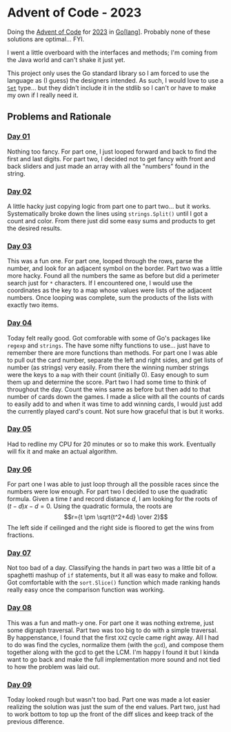 # Advent of Code - 2023
Doing the [Advent of Code](https://adventofcode.com/) for [2023](https://adventofcode.com/2023/) in [Go\[lang\]](https://go.dev/).
Probably none of these solutions are optimal... FYI.

I went a little overboard with the interfaces and methods; I'm coming from the Java world and can't shake it just yet.

This project only uses the Go standard library so I am forced to use the language as (I guess) the designers intended.
As such, I would love to use a [`Set`](https://pkg.go.dev/github.com/deckarep/golang-set)
type... but they didn't include it in the stdlib so I can't or have to make my own if I really need it.

## Problems and Rationale

### [Day 01](solution/days/day01.go)
Nothing too fancy.
For part one, I just looped forward and back to find the first and last digits.
For part two, I decided not to get fancy with front and back sliders and just made an array with all the "numbers" found in the string.

### [Day 02](solution/days/day02.go)
A little hacky just copying logic from part one to part two... but it works.
Systematically broke down the lines using `strings.Split()` until I got a count and color.
From there just did some easy sums and products to get the desired results.

### [Day 03](solution/days/day03.go)
This was a fun one.
For part one, looped through the rows, parse the number, and look for an adjacent symbol on the border.
Part two was a little more hacky.
Found all the numbers the same as before but did a perimeter search just for `*` characters.
If I encountered one, I would use the coordinates as the key to a map whose values were lists of the adjacent numbers.
Once looping was complete, sum the products of the lists with exactly two items.

### [Day 04](solution/days/day04.go)
Today felt really good.
Got comforable with some of Go's packages like `regexp` and `strings`.
The have some nifty functions to use... just have to remember there are more functions than methods.
For part one I was able to pull out the card number, separate the left and right sides, and get lists of number (as strings) very easily.
From there the winning number strings were the keys to a `map` with their count (initially 0).
Easy enough to sum them up and determine the score.
Part two I had some time to think of throughout the day.
Count the wins same as before but then add to that number of cards down the games.
I made a slice with all the counts of cards to easily add to and when it was time to add winning cards, I would just add the currently
played card's count. Not sure how graceful that is but it works.

### [Day 05](solution/days/day05.go)
Had to redline my CPU for 20 minutes or so to make this work.
Eventually will fix it and make an actual algorithm.

### [Day 06](solution/days/day06.go)
For part one I was able to just loop through all the possible races since the numbers were low enough.
For part two I decided to use the quadratic formula.
Given a time $t$ and record distance $d$, I am looking for the roots of $(t-d)x-d=0$.
Using the quadratic formula, the roots are $$r={t \pm \sqrt{t^2+4d} \over 2}$$
The left side if ceilinged and the right side is floored to get the wins from fractions.

### [Day 07](solution/days/day07.go)
Not too bad of a day.
Classifying the hands in part two was a little bit of a spaghetti mashup of `if` statements, but it all was easy to make and follow.
Got comfortable with the `sort.Slice()` function which made ranking hands really easy once the comparison function was working.

### [Day 08](solution/days/day08.go)
This was a fun and math-y one.
For part one it was nothing extreme, just some digraph traversal.
Part two was too big to do with a simple traversal.
By happenstance, I found that the first `XXZ` cycle came right away.
All I had to do was find the cycles, normalize them (with the `gcd`), and compose them together along with the gcd to get the LCM.
I'm happy I found it but I kinda want to go back and make the full implementation more sound and not tied to how
the problem was laid out.

### [Day 09](solution/days/day09.go)
Today looked rough but wasn't too bad.
Part one was made a lot easier realizing the solution was just the sum of the end values.
Part two, just had to work bottom to top up the front of the diff slices and keep track of the previous difference.
